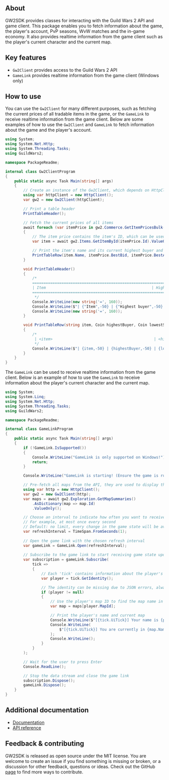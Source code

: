 ## About

GW2SDK provides classes for interacting with the Guild Wars 2 API and game client. This package enables you to fetch information about the game, the player's account, PvP seasons, WvW matches and the in-game economy. It also provides realtime information from the game client such as the player's current character and the current map.

## Key features

* `Gw2Client` provides access to the Guild Wars 2 API
* `GameLink` provides realtime information from the game client (Windows only)

## How to use

You can use the `Gw2Client` for many different purposes, such as fetching the current prices of all tradable items in the game, or the `GameLink` to receive realtime information from the game client. Below are some examples of how to use the `Gw2Client` and `GameLink` to fetch information about the game and the player's account.

``` csharp
using System;
using System.Net.Http;
using System.Threading.Tasks;
using GuildWars2;

namespace PackageReadme;

internal class Gw2ClientProgram
{
    public static async Task Main(string[] args)
    {
        // Create an instance of the Gw2Client, which depends on HttpClient
        using var httpClient = new HttpClient();
        var gw2 = new Gw2Client(httpClient);

        // Print a table header
        PrintTableHeader();

        // Fetch the current prices of all items
        await foreach (var itemPrice in gw2.Commerce.GetItemPricesBulk().ValueOnly())
        {
            // The item price contains the item's ID, which can be used to fetch the item's name
            var item = await gw2.Items.GetItemById(itemPrice.Id).ValueOnly();

            // Print the item's name and its current highest buyer and lowest seller
            PrintTableRow(item.Name, itemPrice.BestBid, itemPrice.BestAsk);
        }

        void PrintTableHeader()
        {
            /*
            ================================================================================================================================================================
            | Item                                               | Highest buyer                                      | Lowest seller                                      |
            ================================================================================================================================================================
             */
            Console.WriteLine(new string('=', 160));
            Console.WriteLine($"| {"Item",-50} | {"Highest buyer",-50} | {"Lowest seller",-50} |");
            Console.WriteLine(new string('=', 160));
        }

        void PrintTableRow(string item, Coin highestBuyer, Coin lowestSeller)
        {
            /*
             | <item>                                             | <highestBuyer>                                     | <lowestSeller>                                     |
             */
            Console.WriteLine($"| {item,-50} | {highestBuyer,-50} | {lowestSeller,-50} |");
        }
    }
}
```

The `GameLink` can be used to receive realtime information from the game client. Below is an example of how to use the `GameLink` to receive information about the player's current character and the current map.

``` csharp
using System;
using System.Linq;
using System.Net.Http;
using System.Threading.Tasks;
using GuildWars2;

namespace PackageReadme;

internal class GameLinkProgram
{
    public static async Task Main(string[] args)
    {
        if (!GameLink.IsSupported())
        {
            Console.WriteLine("GameLink is only supported on Windows!");
            return;
        }

        Console.WriteLine("GameLink is starting! (Ensure the game is running and that you are loaded into a map.)");

        // Pre-fetch all maps from the API, they are used to display the player's current map
        using var http = new HttpClient();
        var gw2 = new Gw2Client(http);
        var maps = await gw2.Exploration.GetMapSummaries()
            .AsDictionary(map => map.Id)
            .ValueOnly();

        // Choose an interval to indicate how often you want to receive fresh data from the game
        // For example, at most once every second
        // Default: no limit, every change in the game state will be available immediately
        var refreshInterval = TimeSpan.FromSeconds(1);
        
        // Open the game link with the chosen refresh interval
        var gameLink = GameLink.Open(refreshInterval);
        
        // Subscribe to the game link to start receiving game state updates
        var subscription = gameLink.Subscribe(
            tick =>
            {
                // Each 'tick' contains information about the player's character and actions, among other things
                var player = tick.GetIdentity();

                // The identity can be missing due to JSON errors, always check for null
                if (player != null)
                {
                    // Use the player's map ID to find the map name in the pre-fetched list of maps
                    var map = maps[player.MapId];

                    // Print the player's name and current map
                    Console.WriteLine($"[{tick.UiTick}] Your name is {player.Name}.");
                    Console.WriteLine(
                        $"[{tick.UiTick}] You are currently in {map.Name} ({tick.Context.ServerAddress})."
                    );
                    Console.WriteLine();
                }
            }
        );

        // Wait for the user to press Enter
        Console.ReadLine();

        // Stop the data stream and close the game link
        subscription.Dispose();
        gameLink.Dispose();
    }
}
```

## Additional documentation

* [Documentation](https://sliekens.github.io/gw2sdk)
* [API reference](https://sliekens.github.io/gw2sdk/api)

## Feedback & contributing

GW2SDK is released as open source under the MIT license. You are welcome to create an issue if you find something is missing or broken, or a discussion for other feedback, questions or ideas.
Check out the GitHub [page](https://github.com/sliekens/gw2sdk) to find more ways to contribute.
